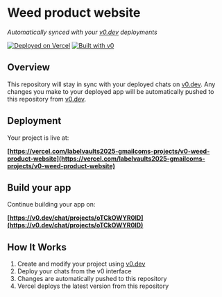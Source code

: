 # Weed product website

*Automatically synced with your [v0.dev](https://v0.dev) deployments*

[![Deployed on Vercel](https://img.shields.io/badge/Deployed%20on-Vercel-black?style=for-the-badge&logo=vercel)](https://vercel.com/labelvaults2025-gmailcoms-projects/v0-weed-product-website)
[![Built with v0](https://img.shields.io/badge/Built%20with-v0.dev-black?style=for-the-badge)](https://v0.dev/chat/projects/oTCkOWYR0lD)

## Overview

This repository will stay in sync with your deployed chats on [v0.dev](https://v0.dev).
Any changes you make to your deployed app will be automatically pushed to this repository from [v0.dev](https://v0.dev).

## Deployment

Your project is live at:

**[https://vercel.com/labelvaults2025-gmailcoms-projects/v0-weed-product-website](https://vercel.com/labelvaults2025-gmailcoms-projects/v0-weed-product-website)**

## Build your app

Continue building your app on:

**[https://v0.dev/chat/projects/oTCkOWYR0lD](https://v0.dev/chat/projects/oTCkOWYR0lD)**

## How It Works

1. Create and modify your project using [v0.dev](https://v0.dev)
2. Deploy your chats from the v0 interface
3. Changes are automatically pushed to this repository
4. Vercel deploys the latest version from this repository